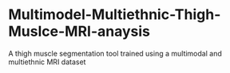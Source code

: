 # Multimodel-Multiethnic-Thigh-Muslce-MRI-anaysis
A thigh muscle segmentation tool trained using a multimodal and multiethnic MRI dataset 
